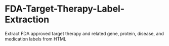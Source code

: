 # FDA-Target-Therapy-Label-Extraction
Extract FDA approved target therapy and related gene, protein, disease, and medication labels from HTML
